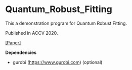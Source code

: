 # Quantum_Robust_Fitting
This a demonstration program for Quantum Robust Fitting.

Published in ACCV 2020.

[[Paper]](https://openaccess.thecvf.com/content/ACCV2020/papers/Chin_Quantum_Robust_Fitting_ACCV_2020_paper.pdf)




**Dependencies**
- gurobi (https://www.gurobi.com) (optional)
